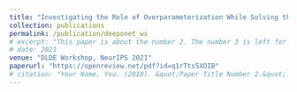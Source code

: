 ```yaml
---
title: "Investigating the Role of Overparameterization While Solving the Pendulum with DeepONets"
collection: publications
permalink: /publication/deeponet_ws
# excerpt: "This paper is about the number 2. The number 3 is left for future work."
# date: 2021
venue: "DLDE Workshop, NeurIPS 2021"
paperurl: "https://openreview.net/pdf?id=q1rTts5XOIB"
# citation: "Your Name, You. (2010). &quot;Paper Title Number 2.&quot; <i>Journal 1</i>. 1(2)."
---
```


